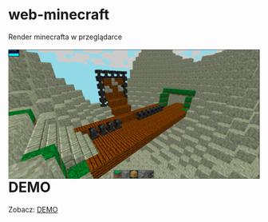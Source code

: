 # web-minecraft
Render minecrafta w przeglądarce
<br><br>
<img src="screenshotx.png"
     alt="Screenshot"
     style="float: left; margin-right: 10px;" />
     <br><br>
<h1>DEMO</h1>
Zobacz: <a href="https://michaljaz.github.io/web-minecraft/">DEMO</a>